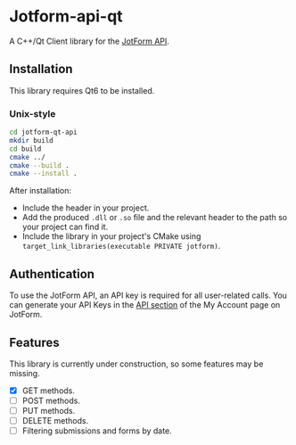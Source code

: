 # Jotform-api-qt

A C++/Qt Client library for the [JotForm API](http://api.jotform.com/docs/).

## Installation

This library requires Qt6 to be installed.

### Unix-style

```bash
cd jotform-qt-api
mkdir build
cd build
cmake ../
cmake --build .
cmake --install .
```

After installation:

- Include the header in your project.
- Add the produced `.dll` or `.so` file and the relevant header to the path so your project can find it.
- Include the library in your project's CMake using `target_link_libraries(executable PRIVATE jotform)`.

## Authentication

To use the JotForm API, an API key is required for all user-related calls. You can generate your API Keys in the [API section](http://www.jotform.com/myaccount/api) of the My Account page on JotForm.

## Features

This library is currently under construction, so some features may be missing.

- [x] GET methods.
- [ ] POST methods.
- [ ] PUT methods.
- [ ] DELETE methods.
- [ ] Filtering submissions and forms by date.
